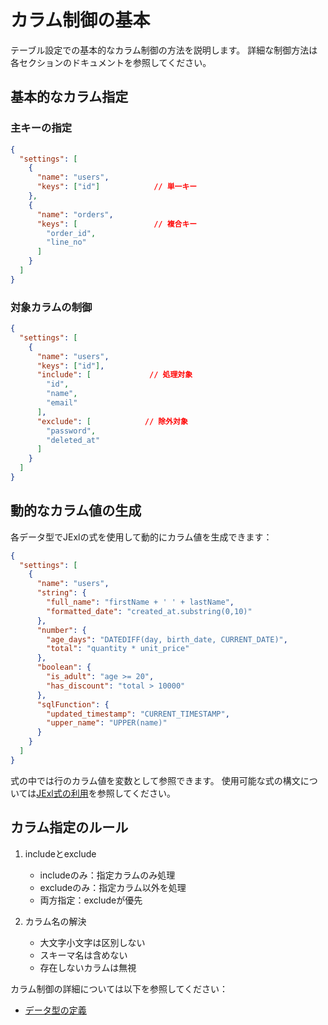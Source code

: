 # カラム制御の基本

テーブル設定での基本的なカラム制御の方法を説明します。
詳細な制御方法は各セクションのドキュメントを参照してください。

## 基本的なカラム指定

### 主キーの指定
```json
{
  "settings": [
    {
      "name": "users",
      "keys": ["id"]            // 単一キー
    },
    {
      "name": "orders",
      "keys": [                 // 複合キー
        "order_id",
        "line_no"
      ]
    }
  ]
}
```

### 対象カラムの制御
```json
{
  "settings": [
    {
      "name": "users",
      "keys": ["id"],
      "include": [             // 処理対象
        "id",
        "name",
        "email"
      ],
      "exclude": [            // 除外対象
        "password",
        "deleted_at"
      ]
    }
  ]
}
```

## 動的なカラム値の生成

各データ型でJExlの式を使用して動的にカラム値を生成できます：

```json
{
  "settings": [
    {
      "name": "users",
      "string": {
        "full_name": "firstName + ' ' + lastName",
        "formatted_date": "created_at.substring(0,10)"
      },
      "number": {
        "age_days": "DATEDIFF(day, birth_date, CURRENT_DATE)",
        "total": "quantity * unit_price"
      },
      "boolean": {
        "is_adult": "age >= 20",
        "has_discount": "total > 10000"
      },
      "sqlFunction": {
        "updated_timestamp": "CURRENT_TIMESTAMP",
        "upper_name": "UPPER(name)"
      }
    }
  ]
}
```

式の中では行のカラム値を変数として参照できます。
使用可能な式の構文については[JExl式の利用](02-jexl-expressions.md)を参照してください。

## カラム指定のルール

1. includeとexclude
   - includeのみ：指定カラムのみ処理
   - excludeのみ：指定カラム以外を処理
   - 両方指定：excludeが優先

2. カラム名の解決
   - 大文字小文字は区別しない
   - スキーマ名は含めない
   - 存在しないカラムは無視

カラム制御の詳細については以下を参照してください：
- [データ型の定義](types/01-data-types.md)